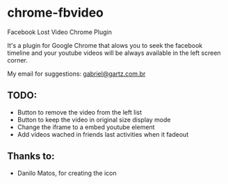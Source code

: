chrome-fbvideo
==============

Facebook Lost Video Chrome Plugin

It's a plugin for Google Chrome that alows you to seek the facebook timeline and your youtube
videos will be always available in the left screen corner.

My email for suggestions: gabriel@gartz.com.br

TODO:
-----

* Button to remove the video from the left list
* Button to keep the video in original size display mode
* Change the iframe to a embed youtube element
* Add vídeos wached in friends last activities when it fadeout

Thanks to:
----------

* Danilo Matos, for creating the icon
